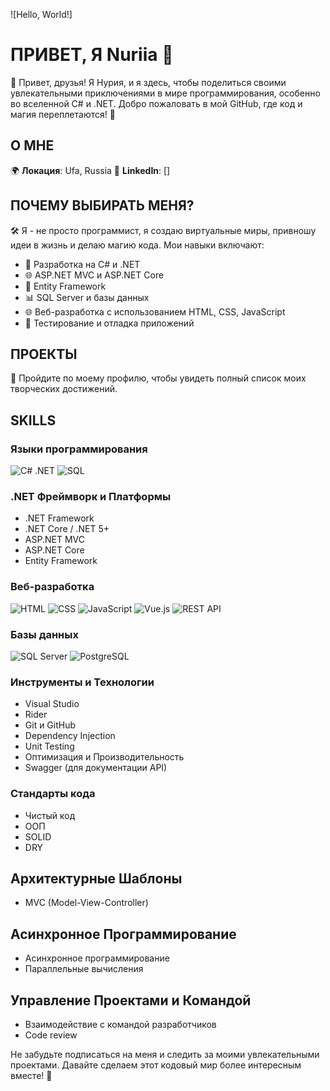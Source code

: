 ![Hello, World!]

# ПРИВЕТ, Я Nuriia 👋

🚀 Привет, друзья! Я Нурия, и я здесь, чтобы поделиться своими увлекательными приключениями в мире программирования, особенно во вселенной C# и .NET. Добро пожаловать в мой GitHub, где код и магия переплетаются! 🌟

## О МНЕ

🌍 **Локация**: Ufa, Russia
🔗 **LinkedIn**: []


## ПОЧЕМУ ВЫБИРАТЬ МЕНЯ?

🛠️ Я - не просто программист, я создаю виртуальные миры, привношу идеи в жизнь и делаю магию кода. Мои навыки включают:

- 🚀 Разработка на C# и .NET
- 🌐 ASP.NET MVC и ASP.NET Core
- 🏦 Entity Framework
- 📊 SQL Server и базы данных
- 🌐 Веб-разработка с использованием HTML, CSS, JavaScript
- 🧪 Тестирование и отладка приложений

## ПРОЕКТЫ
🌟 Пройдите по моему профилю, чтобы увидеть полный список моих творческих достижений.

## SKILLS

### Языки программирования

![C# .NET](https://img.icons8.com/color/48/000000/c-sharp-logo.png)
![SQL](https://img.icons8.com/color/48/000000/sql.png)


### .NET Фреймворк и Платформы

- .NET Framework
- .NET Core / .NET 5+
- ASP.NET MVC
- ASP.NET Core
- Entity Framework 


### Веб-разработка

![HTML](https://img.icons8.com/color/48/000000/html-5.png)
![CSS](https://img.icons8.com/color/48/000000/css3.png)
![JavaScript](https://img.icons8.com/color/48/000000/javascript.png)
![Vue.js](https://img.icons8.com/color/48/000000/vue-js.png)
![REST API](https://img.icons8.com/color/48/000000/api-settings.png)

### Базы данных

![SQL Server](https://img.icons8.com/color/48/000000/microsoft-sql-server.png)
![PostgreSQL](https://img.icons8.com/color/48/000000/postgreesql.png)

### Инструменты и Технологии

- Visual Studio
- Rider
- Git и GitHub
- Dependency Injection
- Unit Testing
- Оптимизация и Производительность
- Swagger (для документации API)
### Стандарты кода
- Чистый код
- ООП
- SOLID
- DRY

## Архитектурные Шаблоны

- MVC (Model-View-Controller)

## Асинхронное Программирование

- Асинхронное программирование
- Параллельные вычисления

## Управление Проектами и Командой

- Взаимодействие с командой разработчиков
- Code review

Не забудьте подписаться на меня и следить за моими увлекательными проектами. Давайте сделаем этот кодовый мир более интересным вместе! 🚀
